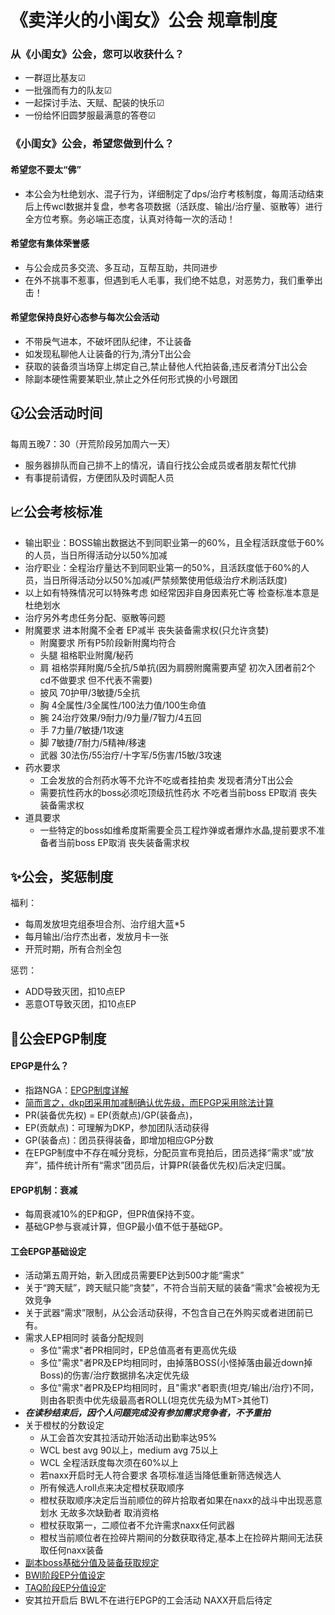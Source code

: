 # 《卖洋火的小闺女》公会 规章制度

### 从《小闺女》公会，您可以收获什么？
* 一群逗比基友☑
* 一批强而有力的队友☑
* 一起探讨手法、天赋、配装的快乐☑
* 一份给怀旧圆梦服最满意的答卷☑

### 《小闺女》公会，希望您做到什么？
#### 希望您不要太“佛”
* 本公会为杜绝划水、混子行为，详细制定了dps/治疗考核制度，每周活动结束后上传wcl数据并复盘，参考各项数据（活跃度、输出/治疗量、驱散等）进行全方位考察。务必端正态度，认真对待每一次的活动！

#### 希望您有集体荣誉感
* 与公会成员多交流、多互动，互帮互助，共同进步
* 在外不挑事不惹事，但遇到毛人毛事，我们绝不姑息，对恶势力，我们重拳出击！

#### 希望您保持良好心态参与每次公会活动
* 不带戾气进本，不破坏团队纪律，不让装备
* 如发现私聊他人让装备的行为,清分T出公会
* 获取的装备须当场穿上绑定自己,禁止替他人代拍装备,违反者清分T出公会
* 除副本硬性需要某职业,禁止之外任何形式换的小号跟团

## :clock730:公会活动时间
每周五晚7：30（开荒阶段另加周六一天）
* 服务器排队而自己排不上的情况，请自行找公会成员或者朋友帮忙代排
* 有事提前请假，方便团队及时调配人员

## :chart_with_upwards_trend:公会考核标准
* 输出职业：BOSS输出数据达不到同职业第一的60%，且全程活跃度低于60%的人员，当日所得活动分以50%加减
* 治疗职业：全程治疗量达不到同职业第一的50%，且活跃度低于60%的人员，当日所得活动分以50%加减(严禁频繁使用低级治疗术刷活跃度)
* 以上如有特殊情况可以特殊考虑 如经常因非自身因素死亡等 检查标准本意是杜绝划水
* 治疗另外考虑任务分配、驱散等问题
* 附魔要求 进本附魔不全者 EP减半 丧失装备需求权(只允许贪婪)
    * 附魔要求	所有P5阶段新附魔均符合			
    * 头腿	祖格职业附魔/秘药			
    * 肩	祖格崇拜附魔/5全抗/5单抗(因为肩膀附魔需要声望 初次入团者前2个cd不做要求 但不代表不需要)
    * 披风	70护甲/3敏捷/5全抗			
    * 胸	4全属性/3全属性/100法力值/100生命值			
    * 腕	24治疗效果/9耐力/9力量/7智力/4五回			
    * 手	7力量/7敏捷/1攻速			
    * 脚	7敏捷/7耐力/5精神/移速			
    * 武器	30法伤/55治疗/十字军/5伤害/15敏/3攻速	
* 药水要求
    * 工会发放的合剂药水等不允许不吃或者挂拍卖 发现者清分T出公会
    * 需要抗性药水的boss必须吃顶级抗性药水 不吃者当前boss EP取消 丧失装备需求权
* 道具要求
    * 一些特定的boss如维希度斯需要全员工程炸弹或者爆炸水晶,提前要求不准备者当前boss EP取消 丧失装备需求权

## :sparkles:公会，奖惩制度
福利：
* 每周发放坦克组泰坦合剂、治疗组大蓝*5
* 每月输出/治疗杰出者，发放月卡一张
* 开荒时期，所有合剂全包

惩罚：
* ADD导致灭团，扣10点EP
* 恶意OT导致灭团，扣10点EP

## :book:公会EPGP制度
#### EPGP是什么？

* 指路NGA：[EPGP制度详解](https://ngabbs.com/read.php?&tid=18224489)
* <u>简而言之，dkp团采用加减制确认优先级，而EPGP采用除法计算</u>
* PR(装备优先权) = EP(贡献点)/GP(装备点)，
* EP(贡献点)：可理解为DKP，参加团队活动获得
* GP(装备点)：团员获得装备，即增加相应GP分数
* 在EPGP制度中不存在喊分竞标，分配员宣布竞拍后，团员选择“需求”或“放弃”，插件统计所有“需求”团员后，计算PR(装备优先权)后决定归属。

#### EPGP机制：衰减
* 每周衰减10%的EP和GP，但PR值保持不变。
* 基础GP参与衰减计算，但GP最小值不低于基础GP。

#### 工会EPGP基础设定
* 活动第五周开始，新入团成员需要EP达到500才能“需求”
* 关于“跨天赋”，跨天赋只能“贪婪”，不符合当前天赋的装备“需求”会被视为无效竞争
* 关于武器“需求”限制，从公会活动获得，不包含自己在外购买或者进团前已有。
* 需求人EP相同时 装备分配规则
    * 多位"需求"者PR相同时，EP总值高者有更高优先级						
    * 多位"需求"者PR及EP均相同时，由掉落BOSS(小怪掉落由最近down掉Boss)的伤害/治疗数据排名决定优先级							
    * 多位"需求"者PR及EP均相同时，且"需求"者职责(坦克/输出/治疗)不同，则由各职责中优先级最高者ROLL(坦克优先级为MT>其他T)							
* ***在读秒结束后，因个人问题完成没有参加需求竞争者，不予重拍***
* 关于橙杖的分数设定
    * 从工会首次安其拉活动开始活动出勤率达95%
    * WCL best avg 90以上，medium avg 75以上
    * WCL 全程活跃度每次须在60%以上
    * 若naxx开启时无人符合要求 各项标准适当降低重新筛选候选人
    * 所有候选人roll点来决定橙杖获取顺序
    * 橙杖获取顺序决定后当前顺位的碎片拾取者如果在naxx的战斗中出现恶意划水 无故多次缺勤者 取消资格
    * 橙杖获取第一，二顺位者不允许需求naxx任何武器
    * 橙杖当前顺位者在捡碎片期间的分数获取待定,基本上在捡碎片期间无法获取任何naxx装备
* [副本boss基础分值及装备获取规定](https://shimo.im/sheets/GTkJGQvXdgP3CtyK/LTzRA)
* [BWl阶段EP分值设定](https://shimo.im/sheets/GTkJGQvXdgP3CtyK/Ku58i)
* [TAQ阶段EP分值设定](https://shimo.im/sheets/GTkJGQvXdgP3CtyK/MODOC)
* 安其拉开启后 BWL不在进行EPGP的工会活动 NAXX开启后待定